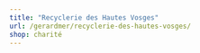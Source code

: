 ```yaml
---
title: "Recyclerie des Hautes Vosges"
url: /gerardmer/recyclerie-des-hautes-vosges/
shop: charité
---
```

